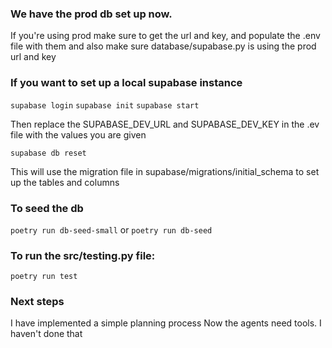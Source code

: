 
### We have the prod db set up now.

If you're using prod make sure to get the url and key,
and populate the .env file with them and also make sure
database/supabase.py is using the prod url and key


### If you want to set up a local supabase instance
`supabase login` 
`supabase init`
`supabase start`

Then replace the SUPABASE_DEV_URL and SUPABASE_DEV_KEY in the .ev file with the values you are given

`supabase db reset`

This will use the migration file in supabase/migrations/initial_schema to set up the tables and columns

### To seed the db
`poetry run db-seed-small` or `poetry run db-seed`

### To run the src/testing.py file:
`poetry run test`


### Next steps
I have implemented a simple planning process
Now the agents need tools. I haven't done that